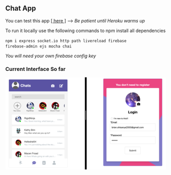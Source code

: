 ## Chat App

You can test this app <a href="https://chatappe.herokuapp.com/">[ here ]</a> --> <i>Be patient until Heroku warms up</i>

To run it locally use the following commands to npm install all dependencies

<code>npm i express socket.io http path livereload firebase firebase-admin ejs mocha chai</code>

<i>You will need your  own firebase config key</i>

### Current Interface So far

<img src="Chat_app.png">
